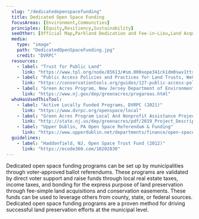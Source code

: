 ```yaml
---
  slug: "/dedicatedopenspacefunding"
  title: Dedicated Open Space Funding
  focusAreas: [Environment,Communities]
  principles: [Equity,Resiliency,Sustainability]
  seeOther: [Official Map,Parkland Dedication and Fee-in-Lieu,Land Acquisition and Conservation Easements,Comprehensive Environmental Protection Ordinance]
  media: 
    type: "image"
    path: "DedicatedOpenSpaceFunding.jpg"
    credit: "DVRPC"
  resources: 
    - label: "Trust for Public Land"
      link: "https://www.tpl.org/node/85613/#sm.000xope341ck1dm0swv1ttxmvywao"
    - label: "Public Access Policies and Practices for Land Trusts, WeConservePA"
      link: "https://conservationtools.org/guides/127-public-access-policies-and-practices-for-land-trusts"
    - label: "Green Acres Program, New Jersey Department of Environmental Protection (NJDEP)"
      link: "https://www.nj.gov/dep/greenacres/progareas.html"  
  whoHasUsedThisTool: 
    - label: "Active Locally Funded Programs, DVRPC (2021)"
      link: "https://www.dvrpc.org/openspace/local"
    - label: "Green Acres Program Local And Nonprofit Assistance Project Descriptions, NJDEP (2019)"
      link: "http://state.nj.us/dep/greenacres/pdf/2019_Project_Descriptions.pdf"
    - label: "Upper Dublin, PA Open Space Referendum & Funding"
      link: "https://www.upperdublin.net/departments/finance/open-space-referendum-funding/"
  guidelines: 
    - label: "Haddonfield, NJ, Open Space Trust Fund (2012)"
      link: "https://ecode360.com/10202830"
---
```


Dedicated open space funding programs can be set up by municipalities through voter-approved ballot referendums. These programs are validated by direct voter support and raise funds through local real estate taxes, income taxes, and bonding for the express purpose of land preservation through fee-simple land acquisitions and conservation easements. These funds can be used to leverage others from county, state, or federal sources. Dedicated open space funding programs are a proven method for driving successful land preservation efforts at the municipal level.
